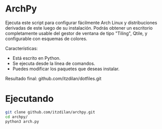 # ArchPy

Ejecuta este script para configurar fácilmente Arch Linux y distribuciones derivadas de este luego de su instalación. Podrás obtener un escritorio completamente usable del gestor de ventana de tipo "Tiling", Qtile, y configurable con esquemas de colores.

Características:

 - Está escrito en Python.
 - Se ejecuta desde la línea de comandos.
 - Puedes modificar los paquetes que deseas instalar.

Resultado final: github.com/itzdilan/dotfiles.git

# Ejecutando

```bash
git clone github.com/itzdilan/archpy.git
cd archpy/
python3 arch.py
```
